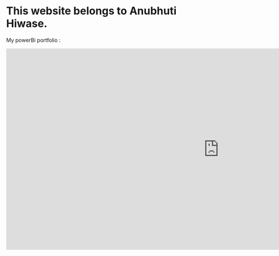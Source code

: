 # This website belongs to Anubhuti Hiwase.

My powerBi portfolio :
<iframe title="Projectbusinessanalysis" width="1140" height="541.25" src="https://app.powerbi.com/reportEmbed?reportId=4612a5cb-2a75-4a4f-8396-bf9e96adbac7&autoAuth=true&ctid=e66e77b4-5724-44d7-8721-06df160450ce" frameborder="0" allowFullScreen="true"></iframe>
